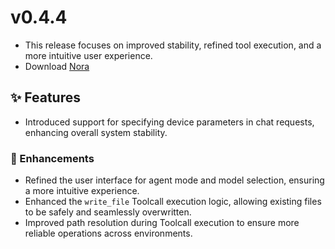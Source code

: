 # v0.4.4

- This release focuses on improved stability, refined tool execution, and a more intuitive user experience.
- Download [Nora](https://www.mynora.ai/downloads)

## ✨ Features

- Introduced support for specifying device parameters in chat requests, enhancing overall system stability.

### 🚀 Enhancements

- Refined the user interface for agent mode and model selection, ensuring a more intuitive experience.
- Enhanced the `write_file` Toolcall execution logic, allowing existing files to be safely and seamlessly overwritten.
- Improved path resolution during Toolcall execution to ensure more reliable operations across environments.